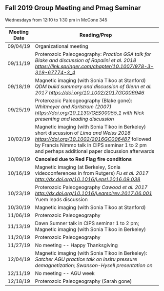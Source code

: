 ## Fall 2019 Group Meeting and Pmag Seminar

Wednesdays from 12:10 to 1:30 pm in McCone 345

| Meeting Date | Reading/Prep |
|--------------|--------------|
|09/04/19| Organizational meeting |
|09/11/19| Proterozoic Paleogeography: *Practice GSA talk for Blake and discussion of Rapalini et al. 2018 https://link.springer.com/chapter/10.1007/978-3-319-67774-3_4* |
|09/18/19| Magnetic imaging (with Sonia Tikoo at Stanford) *QDM build summary and discussion of Glenn et al. 2017 https://doi.org/10.1002/2017GC006946* |
|09/25/19| Proterozoic Paleogeography (Blake gone): *Whitmeyer and Karlstrom (2007) https://doi.org/10.1130/GES00055.1 with Nick presenting and leading discussion* |
|10/02/19| Magnetic imaging (with Sonia Tikoo in Berkeley) short discussion of *Lima and Weiss 2016 https://doi.org/10.1002/2016GC006487* followed by Francis Nimmo talk in CIPS seminar 1 to 2 pm and perhaps additional paper discussion afterwards| 
|10/09/19| **Canceled due to Red Flag fire conditions** | 
|10/16/19| Magnetic imaging (at Berkeley, Sonia videoconferences in from Rutgers) *Fu et al. 2017 http://dx.doi.org/10.1016/j.epsl.2016.09.038*| 
|10/23/19| Proterozoic Paleogeography *Cawood et al. 2017 http://dx.doi.org/10.1016/j.earscirev.2017.06.001* Yuem leads discussion |
|10/30/19| Magnetic imaging (with Sonia Tikoo at Stanford)| 
|11/06/19| Proterozoic Paleogeography | 
|11/13/19| Dawn Sumner talk in CIPS seminar 1 to 2 pm; Magnetic imaging (with Sonia Tikoo in Berkeley) | 
|11/20/19| Proterozoic Paleogeography|
|11/27/19| No meeting -- Happy Thanksgiving |
|12/04/19| Magnetic imaging (with Sonia Tikoo in Berkeley): *Satcher AGU practice talk on insitu pressure demagnetization; Swanson-Hysell presentation on*  |
|12/11/19| No meeting -- AGU week |
|12/18/19| Proterozoic Paleogeography (Sarah gone)|
